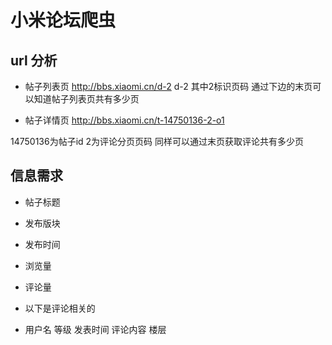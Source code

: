 # 小米论坛爬虫

## url 分析

* 帖子列表页
http://bbs.xiaomi.cn/d-2   d-2 其中2标识页码
通过下边的末页可以知道帖子列表页共有多少页

* 帖子详情页
http://bbs.xiaomi.cn/t-14750136-2-o1 

14750136为帖子id  2为评论分页页码 同样可以通过末页获取评论共有多少页


## 信息需求

* 帖子标题
* 发布版块
* 发布时间
* 浏览量
* 评论量


* 以下是评论相关的
* 用户名 等级 发表时间 评论内容 楼层